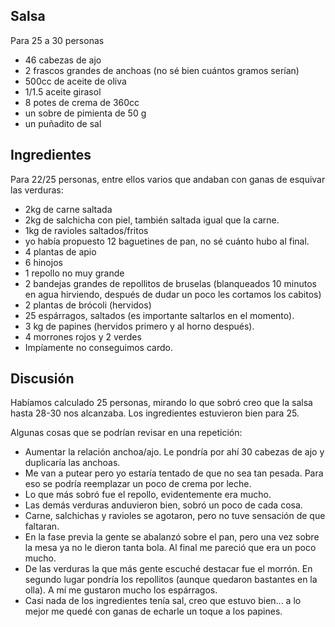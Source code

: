 Salsa
-----

Para 25 a 30 personas

-   46 cabezas de ajo
-   2 frascos grandes de anchoas (no sé bien cuántos gramos serían)
-   500cc de aceite de oliva
-   1/1.5 aceite girasol
-   8 potes de crema de 360cc
-   un sobre de pimienta de 50 g
-   un puñadito de sal

Ingredientes
------------

Para 22/25 personas, entre ellos varios que andaban con ganas de esquivar las verduras:

-   2kg de carne saltada
-   2kg de salchicha con piel, también saltada igual que la carne.
-   1kg de ravioles saltados/fritos
-   yo había propuesto 12 baguetines de pan, no sé cuánto hubo al final.
-   4 plantas de apio
-   6 hinojos
-   1 repollo no muy grande
-   2 bandejas grandes de repollitos de bruselas (blanqueados 10 minutos en agua hirviendo, después de dudar un poco les cortamos los cabitos)
-   2 plantas de brócoli (hervidos)
-   25 espárragos, saltados (es importante saltarlos en el momento).
-   3 kg de papines (hervidos primero y al horno después).
-   4 morrones rojos y 2 verdes
-   Impíamente no conseguimos cardo.

Discusión
---------

Habíamos calculado 25 personas, mirando lo que sobró creo que la salsa hasta 28-30 nos alcanzaba. Los ingredientes estuvieron bien para 25.

Algunas cosas que se podrían revisar en una repetición:

-   Aumentar la relación anchoa/ajo. Le pondría por ahí 30 cabezas de ajo y duplicaría las anchoas.
-   Me van a putear pero yo estaría tentado de que no sea tan pesada. Para eso se podría reemplazar un poco de crema por leche.
-   Lo que más sobró fue el repollo, evidentemente era mucho.
-   Las demás verduras anduvieron bien, sobró un poco de cada cosa.
-   Carne, salchichas y ravioles se agotaron, pero no tuve sensación de que faltaran.
-   En la fase previa la gente se abalanzó sobre el pan, pero una vez sobre la mesa ya no le dieron tanta bola. Al final me pareció que era un poco mucho.
-   De las verduras la que más gente escuché destacar fue el morrón. En segundo lugar pondría los repollitos (aunque quedaron bastantes en la olla). A mí me gustaron mucho los espárragos.
-   Casi nada de los ingredientes tenía sal, creo que estuvo bien... a lo mejor me quedé con ganas de echarle un toque a los papines.

